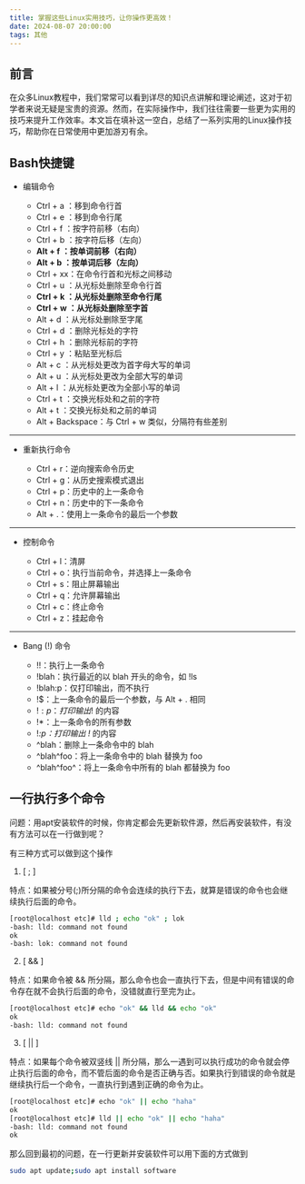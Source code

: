```yaml
---
title: 掌握这些Linux实用技巧，让你操作更高效！
date: 2024-08-07 20:00:00
tags: 其他
---
```

## 前言

在众多Linux教程中，我们常常可以看到详尽的知识点讲解和理论阐述，这对于初学者来说无疑是宝贵的资源。然而，在实际操作中，我们往往需要一些更为实用的技巧来提升工作效率。本文旨在填补这一空白，总结了一系列实用的Linux操作技巧，帮助你在日常使用中更加游刃有余。

## Bash快捷键

- 编辑命令

    * Ctrl + a ：移到命令行首
    * Ctrl + e ：移到命令行尾
    * Ctrl + f ：按字符前移（右向）
    * Ctrl + b ：按字符后移（左向）
    * **Alt + f ：按单词前移（右向）**
    * **Alt + b ：按单词后移（左向）**
    * Ctrl + xx：在命令行首和光标之间移动
    * Ctrl + u ：从光标处删除至命令行首
    * **Ctrl + k ：从光标处删除至命令行尾**
    * **Ctrl + w ：从光标处删除至字首**
    * Alt + d ：从光标处删除至字尾
    * Ctrl + d ：删除光标处的字符
    * Ctrl + h ：删除光标前的字符
    * Ctrl + y ：粘贴至光标后
    * Alt + c ：从光标处更改为首字母大写的单词
    * Alt + u ：从光标处更改为全部大写的单词
    * Alt + l ：从光标处更改为全部小写的单词
    * Ctrl + t ：交换光标处和之前的字符
    * Alt + t ：交换光标处和之前的单词
    * Alt + Backspace：与 Ctrl + w 类似，分隔符有些差别

----

- 重新执行命令

    * Ctrl + r：逆向搜索命令历史
    * Ctrl + g：从历史搜索模式退出
    * Ctrl + p：历史中的上一条命令
    * Ctrl + n：历史中的下一条命令
    * Alt + .：使用上一条命令的最后一个参数

----

- 控制命令

    * Ctrl + l：清屏
    * Ctrl + o：执行当前命令，并选择上一条命令
    * Ctrl + s：阻止屏幕输出
    * Ctrl + q：允许屏幕输出
    * Ctrl + c：终止命令
    * Ctrl + z：挂起命令

----

- Bang (!) 命令

    * !!：执行上一条命令
    * !blah：执行最近的以 blah 开头的命令，如 !ls
    * !blah:p：仅打印输出，而不执行
    * !$：上一条命令的最后一个参数，与 Alt + . 相同
    * !$:p：打印输出 !$ 的内容
    * !*：上一条命令的所有参数
    * !*:p：打印输出 !* 的内容
    * ^blah：删除上一条命令中的 blah
    * ^blah^foo：将上一条命令中的 blah 替换为 foo
    * ^blah^foo^：将上一条命令中所有的 blah 都替换为 foo

## 一行执行多个命令

问题：用apt安装软件的时候，你肯定都会先更新软件源，然后再安装软件，有没有方法可以在一行做到呢？

有三种方式可以做到这个操作

1. [ ; ]

特点：如果被分号(;)所分隔的命令会连续的执行下去，就算是错误的命令也会继续执行后面的命令。

```bash
[root@localhost etc]# lld ; echo "ok" ; lok
-bash: lld: command not found
ok
-bash: lok: command not found
```

2. [ && ]

特点：如果命令被 && 所分隔，那么命令也会一直执行下去，但是中间有错误的命令存在就不会执行后面的命令，没错就直行至完为止。
```bash
[root@localhost etc]# echo "ok" && lld && echo "ok"
ok
-bash: lld: command not found
```
3. [ || ]

特点：如果每个命令被双竖线 || 所分隔，那么一遇到可以执行成功的命令就会停止执行后面的命令，而不管后面的命令是否正确与否。如果执行到错误的命令就是继续执行后一个命令，一直执行到遇到正确的命令为止。
```bash
[root@localhost etc]# echo "ok" || echo "haha"
ok
[root@localhost etc]# lld || echo "ok" || echo "haha"
-bash: lld: command not found
ok
```

那么回到最初的问题，在一行更新并安装软件可以用下面的方式做到
```bash
sudo apt update;sudo apt install software
```